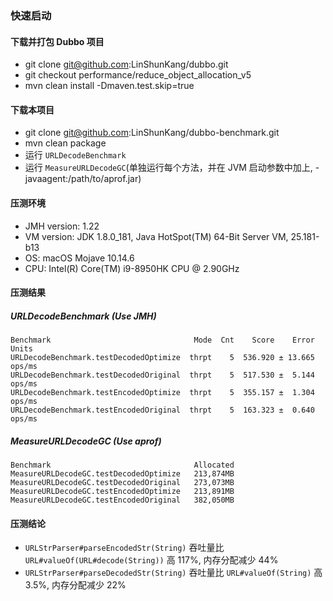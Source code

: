 ### 快速启动
#### 下载并打包 Dubbo 项目
* git clone git@github.com:LinShunKang/dubbo.git
* git checkout performance/reduce_object_allocation_v5
* mvn clean install -Dmaven.test.skip=true

#### 下载本项目
* git clone git@github.com:LinShunKang/dubbo-benchmark.git
* mvn clean package 
* 运行 `URLDecodeBenchmark`
* 运行 `MeasureURLDecodeGC`(单独运行每个方法，并在 JVM 启动参数中加上, -javaagent:/path/to/aprof.jar)

#### 压测环境
* JMH version: 1.22
* VM version: JDK 1.8.0_181, Java HotSpot(TM) 64-Bit Server VM, 25.181-b13
* OS: macOS Mojave 10.14.6
* CPU: Intel(R) Core(TM) i9-8950HK CPU @ 2.90GHz

#### 压测结果
##### URLDecodeBenchmark (Use JMH)
```
Benchmark                                Mode  Cnt    Score    Error   Units
URLDecodeBenchmark.testDecodedOptimize  thrpt    5  536.920 ± 13.665  ops/ms
URLDecodeBenchmark.testDecodedOriginal  thrpt    5  517.530 ±  5.144  ops/ms
URLDecodeBenchmark.testEncodedOptimize  thrpt    5  355.157 ±  1.304  ops/ms
URLDecodeBenchmark.testEncodedOriginal  thrpt    5  163.323 ±  0.640  ops/ms
```

##### MeasureURLDecodeGC (Use aprof)
```
Benchmark                                Allocated
MeasureURLDecodeGC.testDecodedOptimize   213,874MB
MeasureURLDecodeGC.testDecodedOriginal   273,073MB  
MeasureURLDecodeGC.testEncodedOptimize   213,891MB
MeasureURLDecodeGC.testEncodedOriginal   382,050MB
``` 


#### 压测结论
* `URLStrParser#parseEncodedStr(String)` 吞吐量比 `URL#valueOf(URL#decode(String))` 高 117%, 内存分配减少 44%
* `URLStrParser#parseDecodedStr(String)` 吞吐量比 `URL#valueOf(String)` 高 3.5%, 内存分配减少 22%
